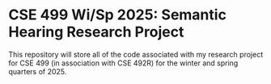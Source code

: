 # CSE 499 Wi/Sp 2025: Semantic Hearing Research Project
This repository will store all of the code associated with my research project for CSE 499 (in association with CSE 492R) for the winter and spring quarters of 2025.
